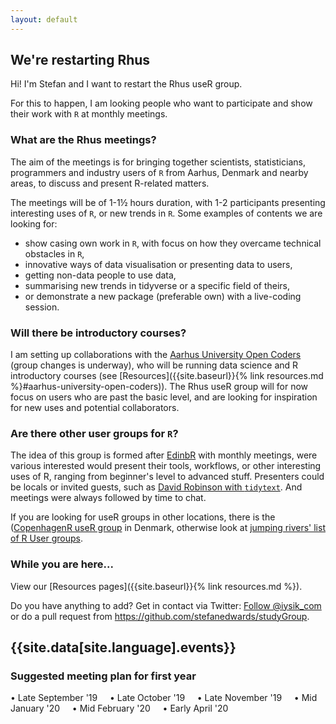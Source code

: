 ```yaml
---
layout: default
---
```


## We're restarting Rhus

Hi! I'm Stefan and I want to restart the Rhus useR group.

For this to happen, I am looking people who want to participate and show their work with `R` at monthly meetings.

### What are the Rhus meetings?

The aim of the meetings is for bringing together scientists, statisticians, programmers and industry users
of `R` from Aarhus, Denmark and nearby areas, to discuss and present R-related matters.

The meetings will be of 1-1½ hours duration, with 1-2 participants presenting interesting uses of `R`,
or new trends in `R`. Some examples of contents we are looking for:
* show casing own work in `R`, with focus on how they overcame technical obstacles in `R`,
* innovative ways of data visualisation or presenting data to users,
* getting non-data people to use data,
* summarising new trends in tidyverse or a specific field of theirs,
* or demonstrate a new package (preferable own) with a live-coding session.

### Will there be introductory courses?

I am setting up collaborations with the [Aarhus University Open Coders](https://au-oc.github.io/main/) (group changes is underway),
who will be running data science and R introductory courses (see [Resources]({{site.baseurl}}{% link resources.md %}#aarhus-university-open-coders)).
The Rhus useR group will for now focus on users who are past the basic level, and are looking for inspiration for new uses and
potential collaborators. 

### Are there other user groups for `R`?

The idea of this group is formed after [EdinbR](http://edinbr.org/) with monthly meetings, were various interested 
would present their tools, workflows, or other interesting uses of R, ranging from beginner's level to
advanced stuff. Presenters could be locals or invited guests, such as [David Robinson with `tidytext`](http://edinbr.org/edinbr/2018/02/01/february-meeting-David-Robinson.html).
And meetings were always followed by time to chat.

If you are looking for useR groups in other locations, there is the ([CopenhagenR useR group](https://www.meetup.com/CopenhagenR-useR-Group/) in Denmark,
otherwise look at [jumping rivers' list of R User groups](https://jumpingrivers.github.io/meetingsR/r-user-groups.html).


### While you are here...

View our [Resources pages]({{site.baseurl}}{% link resources.md %}).

Do you have anything to add? Get in contact via Twitter: <a href="https://twitter.com/iysik_com" class="twitter-follow-button" data-size="large" data-dnt="true" data-show-count="false">Follow @iysik_com</a><script async src="https://platform.twitter.com/widgets.js" charset="utf-8"></script>
or do a pull request from <https://github.com/stefanedwards/studyGroup>.


<section id="portfolio" class="bg-light-gray">
<div class="container">
<div class="row">

<div class="col-lg-12 text-center">
  <h2 class="section-heading">{{site.data[site.language].events}}</h2>
  <!-- <h3 class="section-subheading text-muted">Sorry, no events have been planned yet!</h3> -->

### Suggested meeting plan for first year

• Late September '19 &nbsp; &nbsp;
• Late October '19 &nbsp; &nbsp;
• Late November '19 &nbsp; &nbsp;
• Mid January '20 &nbsp; &nbsp;
• Mid February '20 &nbsp; &nbsp;
• Early April '20 &nbsp; &nbsp;
  
</div>
    
</div>
</div>
</section>

